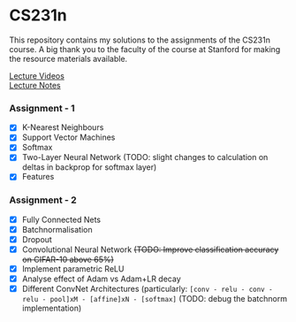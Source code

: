 # CS231n

This repository contains my solutions to the assignments of the CS231n course. A big thank you to the faculty of the course at Stanford for making the resource materials available.

[Lecture Videos](https://www.youtube.com/channel/UCPk8m_r6fkUSYmvgCBwq-sw/videos)  
[Lecture Notes](http://cs231n.github.io/)

### Assignment - 1 
* [x] K-Nearest Neighbours
* [x] Support Vector Machines
* [x] Softmax
* [x] Two-Layer Neural Network (TODO: slight changes to calculation on deltas in backprop for softmax layer)
* [x] Features

### Assignment - 2
* [x] Fully Connected Nets
* [x] Batchnormalisation
* [x] Dropout
* [x] Convolutional Neural Network ~~(TODO: Improve classification accuracy on CIFAR-10 above 65%)~~
* [x] Implement parametric ReLU
* [x] Analyse effect of Adam vs Adam+LR decay
* [x] Different ConvNet Architectures (particularly: `[conv - relu - conv - relu - pool]xM - [affine]xN - [softmax]` (TODO: debug the batchnorm implementation)
